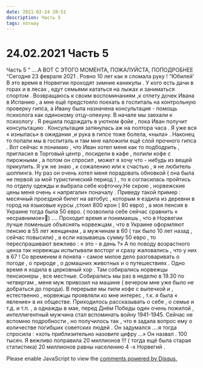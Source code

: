 ```yaml
---
date: 2021-02-24 20:51
description: Часть 5
tags: norway
---
```

# 24.02.2021 Часть 5

Часть 5 “ ....А ВОТ С ЭТОГО МОМЕНТА, ПОЖАЛУЙСТА, ПОПОДРОБНЕЕ “Сегодня 23 февраля 2021 . Ровно 10 лет как я сломала руку ! “Юбилей’ В это время в Норвегии проходят зимние каникулы . У кого есть дачи в горах и в лесах , едут семьями кататься на лыжах и заниматься спортом . Возвращаюсь к своим воспоминаниям ,к отлету дочек Ивана в Испанию , а мне ещё предстояло поехать в госпиталь на контрольную проверку гипса, a Иванy была назначена консультация - помощь психолога как одинокому отцу-опекуну. В начале мы заехали к психологу . Я решила подождать в уютном фойе , пока Иван получит консультацию . Консультация затянулась аж на полтора часа . Я уже вся « изнылась» в ожидании ,и рука в гипсе тоже болела, «ныла» . Наконец то попали мы в госпиталь и там мне наложили ещё слой прочного гипса . Вот сейчас я понимаю , что Иван хотел меня как то подбодрить , пригласил в Торговый центр , посидели в кафе , попили кофе с пирожными , а потом он спросил , может я хочу что - нибудь из вещей прикупить. Я уж не знаю , к сожалению или к счастью , я не любитель шоппинга. Ну раз он очень хотел меня порадовать обновкой ( она была не первой за мой туристический период ) , то я согласилась пройтись по отделу одежды и выбрала себе кофточку.Не скрою , норвежские цены меня очень « напрягали» поначалу . Приведу такой пример : месячный проездной билет на автобус , которым я ездила из деревни в город на языковые курсы ,стоил 800 крон ( 80 евро) , а моя пенсия в Украине тогда была 50 евро. ( позволила себе сейчас сравнить « несравнимое»🤭) .... Проходит время и понимаешь , что в Норвегии лучше поменьше объяснять норвежцам , что в Украине оформляют пенсию в 55 лет женщинам , а мужчинам в 60 ( так было 10 лет назад , сейчас повысили) , а если называешь сумму 50 евро , то переспрашивают вежливо : « это - в день ?» А по поводу возрастного ценза так норвежцы испытывали восторг и сразу жаловались , что у них в 67 ! Со временем я поняла - самое милое дело разговаривать о погоде , о природе , о домашних животных и о путешествиях . Одно время я ходила в церковный хор . Там собирались норвежцы пенсионеры , все местные. Собирались мы раз в неделю в 19.30 по четвергам , меня муж привозил на машине ( вечером мне уже было не добраться до города). В перерыве мы пили кофе с выпечкой и , естественно , норвежцы проявляли ко мне интерес , т.к. я была « явление» в их обществе. Приходилось рассказывать о себе , о семье и т.д. и т.п. , а однажды в мае, перед Днём Победы один очень пожилой , интеллигентный мужчина стал вспоминать войну 1941-1945. Сейчас не вспомню подробности , но получилось так , что я задала вопрос ему о количестве погибших советских людей . Он задумался ....я тогда спросила : «хоть приблизительно назовите цифру ...» Он назвал . 100 тысяч. Я вежливо поправила 20 миллионов !!! ( тогда ещё была старая статистика) 20 миллионов равны населению 4 -х Норвегий . 


<div id="disqus_thread"></div>
<script>
    /**
    *  RECOMMENDED CONFIGURATION VARIABLES: EDIT AND UNCOMMENT THE SECTION BELOW TO INSERT DYNAMIC VALUES FROM YOUR PLATFORM OR CMS.
    *  LEARN WHY DEFINING THESE VARIABLES IS IMPORTANT: https://disqus.com/admin/universalcode/#configuration-variables    */
    /*
    var disqus_config = function () {
    this.page.url = PAGE_URL;  // Replace PAGE_URL with your page's canonical URL variable
    this.page.identifier = PAGE_IDENTIFIER; // Replace PAGE_IDENTIFIER with your page's unique identifier variable
    };
    */
    (function() { // DON'T EDIT BELOW THIS LINE
    var d = document, s = d.createElement('script');
    s.src = 'https://irina-blog-1.disqus.com/embed.js';
    s.setAttribute('data-timestamp', +new Date());
    (d.head || d.body).appendChild(s);
    })();
</script>
<noscript>Please enable JavaScript to view the <a href="https://disqus.com/?ref_noscript">comments powered by Disqus.</a></noscript>
